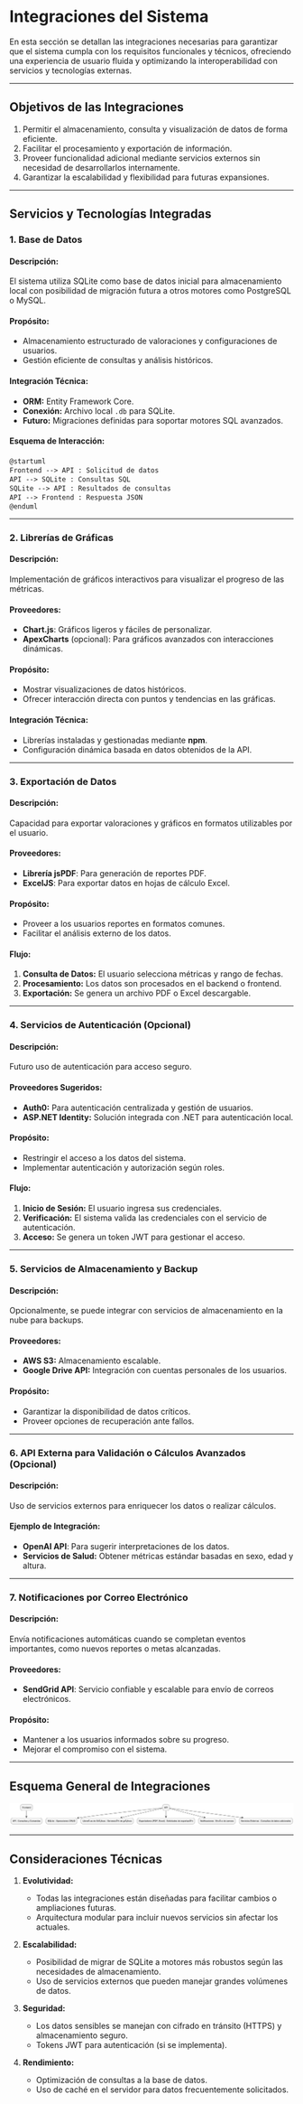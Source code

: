 # Integraciones del Sistema

En esta sección se detallan las integraciones necesarias para garantizar que el sistema cumpla con los requisitos funcionales y técnicos, ofreciendo una experiencia de usuario fluida y optimizando la interoperabilidad con servicios y tecnologías externas.

---

## **Objetivos de las Integraciones**

1. Permitir el almacenamiento, consulta y visualización de datos de forma eficiente.
2. Facilitar el procesamiento y exportación de información.
3. Proveer funcionalidad adicional mediante servicios externos sin necesidad de desarrollarlos internamente.
4. Garantizar la escalabilidad y flexibilidad para futuras expansiones.

---

## **Servicios y Tecnologías Integradas**

### 1. **Base de Datos**

#### **Descripción:**

El sistema utiliza SQLite como base de datos inicial para almacenamiento local con posibilidad de migración futura a otros motores como PostgreSQL o MySQL.

#### **Propósito:**

- Almacenamiento estructurado de valoraciones y configuraciones de usuarios.
- Gestión eficiente de consultas y análisis históricos.

#### **Integración Técnica:**

- **ORM:** Entity Framework Core.
- **Conexión:** Archivo local `.db` para SQLite.
- **Futuro:** Migraciones definidas para soportar motores SQL avanzados.

#### **Esquema de Interacción:**

```plantuml
@startuml
Frontend --> API : Solicitud de datos
API --> SQLite : Consultas SQL
SQLite --> API : Resultados de consultas
API --> Frontend : Respuesta JSON
@enduml
```

---

### 2. **Librerías de Gráficas**

#### **Descripción:**
Implementación de gráficos interactivos para visualizar el progreso de las métricas.

#### **Proveedores:**
- **Chart.js**: Gráficos ligeros y fáciles de personalizar.
- **ApexCharts** (opcional): Para gráficos avanzados con interacciones dinámicas.

#### **Propósito:**
- Mostrar visualizaciones de datos históricos.
- Ofrecer interacción directa con puntos y tendencias en las gráficas.

#### **Integración Técnica:**
- Librerías instaladas y gestionadas mediante **npm**.
- Configuración dinámica basada en datos obtenidos de la API.

---

### 3. **Exportación de Datos**

#### **Descripción:**
Capacidad para exportar valoraciones y gráficos en formatos utilizables por el usuario.

#### **Proveedores:**

- **Librería jsPDF**: Para generación de reportes PDF.
- **ExcelJS**: Para exportar datos en hojas de cálculo Excel.

#### **Propósito:**

- Proveer a los usuarios reportes en formatos comunes.
- Facilitar el análisis externo de los datos.

#### **Flujo:**

1. **Consulta de Datos:** El usuario selecciona métricas y rango de fechas.
2. **Procesamiento:** Los datos son procesados en el backend o frontend.
3. **Exportación:** Se genera un archivo PDF o Excel descargable.

---

### 4. **Servicios de Autenticación (Opcional)**

#### **Descripción:**

Futuro uso de autenticación para acceso seguro.

#### **Proveedores Sugeridos:**

- **Auth0:** Para autenticación centralizada y gestión de usuarios.
- **ASP.NET Identity:** Solución integrada con .NET para autenticación local.

#### **Propósito:**

- Restringir el acceso a los datos del sistema.
- Implementar autenticación y autorización según roles.

#### **Flujo:**

1. **Inicio de Sesión:** El usuario ingresa sus credenciales.
2. **Verificación:** El sistema valida las credenciales con el servicio de autenticación.
3. **Acceso:** Se genera un token JWT para gestionar el acceso.

---

### 5. **Servicios de Almacenamiento y Backup**

#### **Descripción:**

Opcionalmente, se puede integrar con servicios de almacenamiento en la nube para backups.

#### **Proveedores:**

- **AWS S3:** Almacenamiento escalable.
- **Google Drive API:** Integración con cuentas personales de los usuarios.

#### **Propósito:**

- Garantizar la disponibilidad de datos críticos.
- Proveer opciones de recuperación ante fallos.

---

### 6. **API Externa para Validación o Cálculos Avanzados (Opcional)**

#### **Descripción:**

Uso de servicios externos para enriquecer los datos o realizar cálculos.

#### **Ejemplo de Integración:**

- **OpenAI API**: Para sugerir interpretaciones de los datos.
- **Servicios de Salud:** Obtener métricas estándar basadas en sexo, edad y altura.

---

### 7. **Notificaciones por Correo Electrónico**

#### **Descripción:**

Envía notificaciones automáticas cuando se completan eventos importantes, como nuevos reportes o metas alcanzadas.

#### **Proveedores:**

- **SendGrid API**: Servicio confiable y escalable para envío de correos electrónicos.

#### **Propósito:**

- Mantener a los usuarios informados sobre su progreso.
- Mejorar el compromiso con el sistema.

---

## **Esquema General de Integraciones**

![Diagrama de integraciones](../resources/integrations.png)

---

## **Consideraciones Técnicas**

1. **Evolutividad:**
   - Todas las integraciones están diseñadas para facilitar cambios o ampliaciones futuras.
   - Arquitectura modular para incluir nuevos servicios sin afectar los actuales.

2. **Escalabilidad:**
   - Posibilidad de migrar de SQLite a motores más robustos según las necesidades de almacenamiento.
   - Uso de servicios externos que pueden manejar grandes volúmenes de datos.

3. **Seguridad:**
   - Los datos sensibles se manejan con cifrado en tránsito (HTTPS) y almacenamiento seguro.
   - Tokens JWT para autenticación (si se implementa).

4. **Rendimiento:**
   - Optimización de consultas a la base de datos.
   - Uso de caché en el servidor para datos frecuentemente solicitados.
